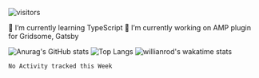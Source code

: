<!--
**djwinston/djwinston** is a ✨ _special_ ✨ repository because its `README.md` (this file) appears on your GitHub profile.

Here are some ideas to get you started:

- 🔭 I’m currently working on ...
- 🌱 I’m currently learning ...
- 👯 I’m looking to collaborate on ...
- 🤔 I’m looking for help with ...
- 💬 Ask me about ...
- 📫 How to reach me: ...
- 😄 Pronouns: ...
- ⚡ Fun fact: ...
-->
![visitors](https://visitor-badge.glitch.me/badge?page_id=djwinston.djwinston)


🌱 I’m currently learning TypeScript
🔭 I’m currently working on AMP plugin for Gridsome, Gatsby

![Anurag's GitHub stats](https://github-readme-stats.vercel.app/api?username=djwinston&hide=issues&show_icons=true&&count_private=true&include_all_commits=true)
![Top Langs](https://github-readme-stats.vercel.app/api/top-langs/?username=djwinston&layout=compact&hide=html)
![willianrod's wakatime stats](https://github-readme-stats.vercel.app/api/wakatime?username=djwinston)

<!--START_SECTION:waka-->
```text
No Activity tracked this Week
```
<!--END_SECTION:waka-->
